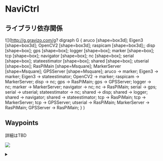 # NaviCtrl

## ライブラリ依存関係

![](http://g.gravizo.com/g?
  digraph G {
    aruco [shape=box3d];
    Eigen3 [shape=box3d];
    OpenCV2 [shape=box3d];
    raspicam [shape=box3d];;
    disp [shape=box];
    gps [shape=box];
    logger [shape=box];
    marker [shape=box];
    tcp [shape=box];
    navigator [shape=box];
    nc [shape=box];
    serial [shape=box];
    stateestimator [shape=box];
    shared [shape=box];
    utserial [shape=box];
    RasPiMain [shape=Msquare];
    MarkerServer [shape=Msquare];
    GPSServer [shape=Msquare];
    aruco -> marker;
    Eigen3 -> marker;
    Eigen3 -> stateestimator;
    OpenCV2 -> marker;
    raspicam -> MarkerServer;
    disp -> nc;
    gps -> RasPiMain;
    gps -> GPSServer;
    logger -> nc;
    marker -> MarkerServer;
    navigator -> nc;
    nc -> RasPiMain;
    serial -> gps;
    serial -> utserial;
    stateestimator -> nc;
    shared -> disp;
    shared -> logger;
    shared -> navigator;
    shared -> stateestimator;
    tcp -> RasPiMain;
    tcp -> MarkerServer;
    tcp -> GPSServer;
    utserial -> RasPiMain;
    MarkerServer -> RasPiMain;
    GPSServer -> RasPiMain;
  }
)

## Waypoints

詳細はTBD

![](https://g.gravizo.com/source/route_manager?https%3a%2f%2fraw%2egithubusercontent%2ecom%2fkurokis%2fkurokis%2egithub%2eio%2fmaster%2fnavictrl%2emd)
<details>
<summary></summary>
route_manager
digraph G {
  subgraph cluster_0{
    label = "Route Manager";
    subgraph cluster_1 {
      label = "Route 0 (from file)";
      style = "filled";
      wp00[label="waypoint 0"];
      wp01[label="waypoint 1"];
      wp02[label="waypoint 2"];
      wp03[label="waypoint 3"];
      wp00 -> wp01;
      wp01 -> wp02;
      wp02 -> wp03;
    }
    subgraph cluster_2 {
      label = "Route 1 (from file)";
      style= "filled";
      wp10[label="waypoint 0"];
      wp11[label="waypoint 1"];
      wp12[label="waypoint 2"];
      wp10 -> wp11;
      wp11 -> wp12;
    }
    subgraph cluster_3 {
      label = "Route 2 (from Drone Port)";
      style= "solid";
      wp20[label="waypoint 0"];
      wp21[label="waypoint 1"];
      wp22[label="waypoint 2"];
      wp23[label="waypoint 3"];
      wp20 -> wp11;
      wp21 -> wp12;
      wp22 -> wp13;
    }
  }
}
route_manager
</details>

